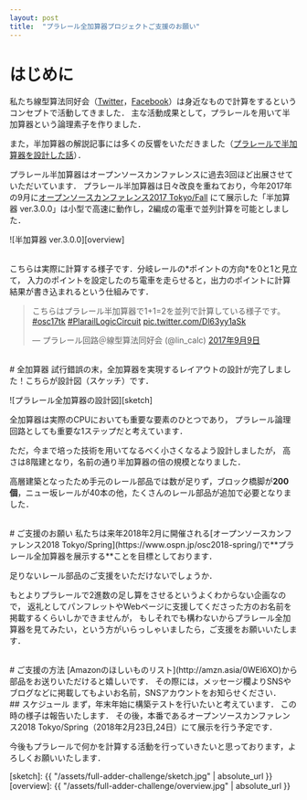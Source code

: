 ```yaml
---
layout: post
title:  "プラレール全加算器プロジェクトご支援のお願い"
---
```


# はじめに
私たち線型算法同好会（[Twitter](https://twitter.com/lin_calc)，[Facebook](https://www.facebook.com/lin.calc)）は身近なもので計算をするというコンセプトで活動してきました．
主な活動成果として，プラレールを用いて半加算器という論理素子を作りました．

また，半加算器の解説記事には多くの反響をいただきました（[プラレールで半加算器を設計した話](https://cybozushiki.cybozu.co.jp/articles/m001205.html)）．

プラレール半加算器はオープンソースカンファレンスに過去3回ほど出展させていただいています．
プラレール半加算器は日々改良を重ねており，今年2017年の9月に[オープンソースカンファレンス2017 Tokyo/Fall](https://www.ospn.jp/osc2017-fall/)
にて展示した「半加算器 ver.3.0.0」は小型で高速に動作し，2編成の電車で並列計算を可能としました．

![半加算器 ver.3.0.0][overview]

<br>
こちらは実際に計算する様子です．分岐レールの*ポイントの方向*を0と1と見立て，
入力のポイントを設定したのち電車を走らせると，出力のポイントに計算結果が書き込まれるという仕組みです．

<blockquote class="twitter-tweet" data-lang="ja"><p lang="ja" dir="ltr">こちらはプラレール半加算器で1+1=2を並列で計算している様子です。 <a href="https://twitter.com/hashtag/osc17tk?src=hash&amp;ref_src=twsrc%5Etfw">#osc17tk</a> <a href="https://twitter.com/hashtag/PlarailLogicCircuit?src=hash&amp;ref_src=twsrc%5Etfw">#PlarailLogicCircuit</a> <a href="https://t.co/Dl63yy1aSk">pic.twitter.com/Dl63yy1aSk</a></p>&mdash; プラレール回路＠線型算法同好会 (@lin_calc) <a href="https://twitter.com/lin_calc/status/906559130759962624?ref_src=twsrc%5Etfw">2017年9月9日</a></blockquote> <script async src="https://platform.twitter.com/widgets.js" charset="utf-8"></script> 

<br>
# 全加算器
試行錯誤の末，全加算器を実現するレイアウトの設計が完了しました！こちらが設計図（スケッチ）です．

![プラレール全加算器の設計図][sketch]

全加算器は実際のCPUにおいても重要な要素のひとつであり，
プラレール論理回路としても重要な1ステップだと考えています．

ただ，今まで培った技術を用いてなるべく小さくなるよう設計しましたが，
高さは8階建となり，名前の通り半加算器の倍の規模となりました．

高層建築となったため手元のレール部品では数が足りず，ブロック橋脚が**200個**，ニュー坂レールが40本の他，たくさんのレール部品が追加で必要となりました．

<br>
# ご支援のお願い
私たちは来年2018年2月に開催される[オープンソースカンファレンス2018 Tokyo/Spring](https://www.ospn.jp/osc2018-spring/)で**プラレール全加算器を展示する**ことを目標としております．

足りないレール部品のご支援をいただけないでしょうか．

もとよりプラレールで2進数の足し算をさせるというよくわからない企画なので，
返礼としてパンフレットやWebページに支援してくださった方のお名前を掲載するくらいしかできませんが，
もしそれでも構わないからプラレール全加算器を見てみたい，という方がいらっしゃいましたら，ご支援をお願いいたします．

<br>
# ご支援の方法
[Amazonのほしいものリスト](http://amzn.asia/0WEl6XO)から部品をお送りいただけると嬉しいです．
その際には，メッセージ欄よりSNSやブログなどに掲載してもよいお名前，SNSアカウントをお知らせください．

<br>
## スケジュール
まず，年末年始に構築テストを行いたいと考えています．
この時の様子は報告いたします．
その後，本番であるオープンソースカンファレンス2018 Tokyo/Spring（2018年2月23日,24日）にて展示を行う予定です．

今後もプラレールで何かを計算する活動を行っていきたいと思っております，よろしくお願いいたします．


[sketch]: {{ "/assets/full-adder-challenge/sketch.jpg" | absolute_url }}
[overview]: {{ "/assets/full-adder-challenge/overview.jpg" | absolute_url }}
